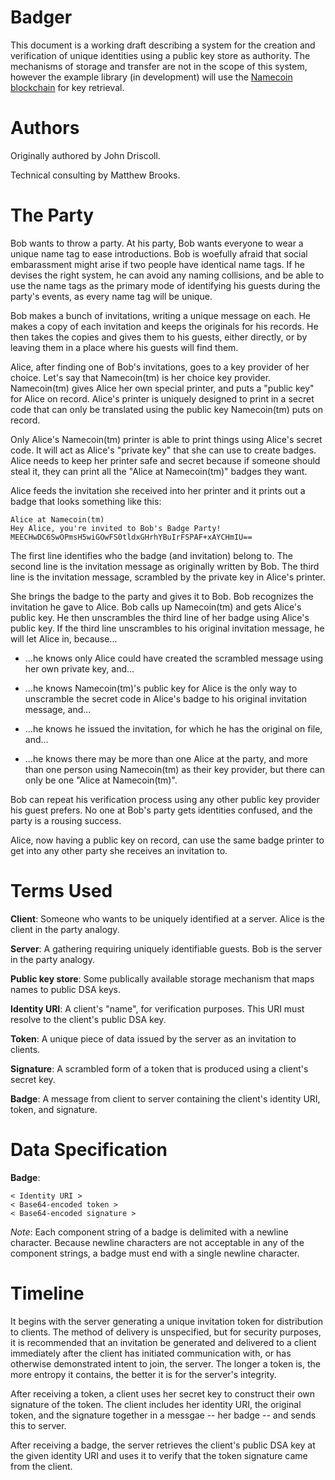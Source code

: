 Badger
======

This document is a working draft describing a system for the creation and
verification of unique identities using a public key store as authority.
The mechanisms of storage and transfer are not in the scope of this system,
however the example library (in development) will use the
[Namecoin blockchain](http://dot-bit.org/Main_Page) for key retrieval.


Authors
=======

Originally authored by John Driscoll.

Technical consulting by Matthew Brooks.


The Party
=========

Bob wants to throw a party.  At his party, Bob wants everyone to wear a unique name
tag to ease introductions.  Bob is woefully afraid that social embarassment might
arise if two people have identical name tags.  If he devises the right system, he
can avoid any naming collisions, and be able to use the name tags as the primary mode
of identifying his guests during the party's events, as every name tag will be unique.

Bob makes a bunch of invitations, writing a unique message on each.  He makes
a copy of each invitation and keeps the originals for his records.  He then takes
the copies and gives them to his guests, either directly, or by leaving them in a place
where his guests will find them.

Alice, after finding one of Bob's invitations, goes to a key provider of her choice.
Let's say that Namecoin(tm) is her choice key provider.  Namecoin(tm) gives Alice
her own special printer, and puts a "public key" for Alice on record.
Alice's printer is uniquely designed to print in a secret code that can only be
translated using the public key Namecoin(tm) puts on record.

Only Alice's Namecoin(tm) printer is able to print things using Alice's secret code.
It will act as Alice's "private key" that she can use to create badges.  Alice needs
to keep her printer safe and secret because if someone should steal it, they can
print all the "Alice at Namecoin(tm)" badges they want.

Alice feeds the invitation she received into her printer and it prints out a badge
that looks something like this:

    Alice at Namecoin(tm)
    Hey Alice, you're invited to Bob's Badge Party!
    MEECHwDC6SwOPmsH5wiGOwFS0tldxGHrhYBuIrFSPAF+xAYCHmIU==

The first line identifies who the badge (and invitation) belong to.
The second line is the invitation message as originally written by Bob.
The third line is the invitation message, scrambled by the private key in
Alice's printer.

She brings the badge to the party and gives it to Bob.  Bob recognizes the invitation
he gave to Alice.  Bob calls up Namecoin(tm) and gets Alice's public key.  He then
unscrambles the third line of her badge using Alice's public key.  If the third line
unscrambles to his original invitation message, he will let Alice in, because...

  * ...he knows only Alice could have created the scrambled message using her own
    private key, and...

  * ...he knows Namecoin(tm)'s public key for Alice is the only way to unscramble
    the secret code in Alice's badge to his original invitation message, and...

  * ...he knows he issued the invitation, for which he has the original on file, and...

  * ...he knows there may be more than one Alice at the party, and more than one
    person using Namecoin(tm) as their key provider, but there can only be one
    "Alice at Namecoin(tm)".
  
Bob can repeat his verification process using any other public key provider his
guest prefers.  No one at Bob's party gets identities confused, and the party is
a rousing success.

Alice, now having a public key on record, can use the same badge printer to get into
any other party she receives an invitation to.


Terms Used
==========

**Client**:
Someone who wants to be uniquely identified at a server.  Alice is the client in
the party analogy.

**Server**:
A gathering requiring uniquely identifiable guests.  Bob is the server in the party
analogy.

**Public key store**:
Some publically available storage mechanism that maps names to public DSA keys.

**Identity URI**:
A client's "name", for verification purposes.  This URI must resolve to the client's
public DSA key.

**Token**: 
A unique piece of data issued by the server as an invitation to clients.

**Signature**:
A scrambled form of a token that is produced using a client's secret key.

**Badge**:
A message from client to server containing the client's identity URI, token, and
signature.


Data Specification
==================

**Badge**:

    < Identity URI >
    < Base64-encoded token >
    < Base64-encoded signature >

*Note*: Each component string of a badge is delimited with a newline character.
Because newline characters are not acceptable in any of the component strings,
a badge must end with a single newline character.


Timeline
========

It begins with the server generating a unique invitation token for distribution to
clients.  The method of delivery is unspecified, but for security purposes, it is
recommended that an invitation be generated and delivered to a client immediately
after the client has initiated communication with, or has otherwise demonstrated
intent to join, the server.  The longer a token is, the more entropy it contains,
the better it is for the server's integrity.

After receiving a token, a client uses her secret key to construct their own
signature of the token.  The client includes her identity URI, the original token,
and the signature together in a messgae -- her badge -- and sends this to server.

After receiving a badge, the server retrieves the client's public DSA key at the
given identity URI and uses it to verify that the token signature came from the
client.
